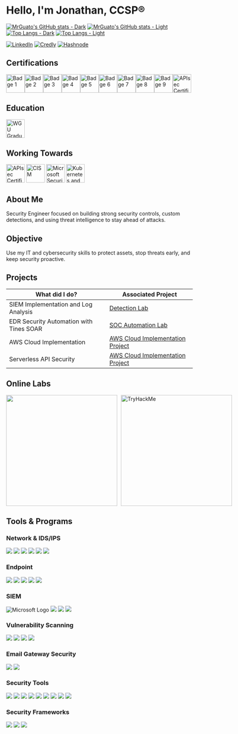 # Hello, I'm Jonathan, CCSP®

[![MrGuato's GitHub stats - Dark](https://github-readme-stats.vercel.app/api?username=mrguato&show_icons=true&theme=dark&bg_color=0d1117&icon_color=58a6ff&title_color=58a6ff&text_color=c9d1d9#gh-dark-mode-only)](https://github.com/mrguato/github-readme-stats#gh-dark-mode-only)
[![MrGuato's GitHub stats - Light](https://github-readme-stats.vercel.app/api?username=mrguato&show_icons=true&theme=light&bg_color=f6f8fa&icon_color=1b1f23&title_color=0366d6&text_color=24292e#gh-light-mode-only)](https://github.com/mrguato/github-readme-stats#gh-light-mode-only)
[![Top Langs - Dark](https://github-readme-stats.vercel.app/api/top-langs/?username=mrguato&layout=compact&theme=dark&bg_color=0d1117&title_color=58a6ff&text_color=c9d1d9#gh-dark-mode-only)](https://github.com/mrguato/github-readme-stats#gh-dark-mode-only)
[![Top Langs - Light](https://github-readme-stats.vercel.app/api/top-langs/?username=mrguato&layout=compact&theme=light&bg_color=f6f8fa&title_color=0366d6&text_color=24292e#gh-light-mode-only)](https://github.com/mrguato/github-readme-stats#gh-light-mode-only)

[![LinkedIn](https://img.shields.io/badge/-LinkedIn-0A66C2?style=flat-square&logo=linkedin&logoColor=white)](https://linkedin.com/in/jonathan-deleon-ccsp-81302a62)
[![Credly](https://img.shields.io/badge/-Credly-F7931E?style=flat-square&logo=credly&logoColor=white)](https://www.credly.com/users/jonathan-deleon.bfdd720a)
[![Hashnode](https://img.shields.io/badge/-Hashnode-2962FF?style=flat-square&logo=hashnode&logoColor=white)](https://hashnode.com/@mrcyberleon)

## Certifications
<img src="https://images.credly.com/size/340x340/images/38b12225-5b48-44e1-8750-20928cc595ea/image.png" alt="Badge 1" width="50" height="50"><img src="https://images.credly.com/size/340x340/images/fc1352af-87fa-4947-ba54-398a0e63322e/security-compliance-and-identity-fundamentals-600x600.png" alt="Badge 2" width="50" height="50"><img src="https://images.credly.com/size/340x340/images/be8fcaeb-c769-4858-b567-ffaaa73ce8cf/image.png" alt="Badge 3" width="50" height="50"><img src="https://images.credly.com/size/340x340/images/20082fc1-94af-4773-9df0-28856b566748/image.png" alt="Badge 4" width="50" height="50"><img src="https://www.itonlinelearning.com/wp-content/uploads/2024/01/04294-comptia-cert-badges_specialist-ccap-540x503.png" alt="Badge 5" width="50" height="50"><img src="https://nyledige.dk/media/2155/secure-cloud-professional-cscp-for-ledige.png?width=1024&height=1024&mode=min" alt="Badge 6" width="50" height="50"><img src="https://images.credly.com/size/340x340/images/7495098d-c8c3-41a8-a81a-772cdc7e6a95/image.png" alt="Badge 7" width="50" height="50"><img src="https://images.credly.com/size/340x340/images/1d36cb36-20fc-4961-8d70-6307c015d1aa/blob" alt="Badge 8" width="50" height="50"><img src="https://images.credly.com/size/340x340/images/3595706b-442c-455b-9bb1-18fa81b3f8cf/image.png" alt="Badge 9" width="50" height="50"><img src="https://images.credly.com/size/680x680/images/2f73db94-bd85-4391-8885-6c14862457eb/image.png" alt="APIsec Certified Practitioner" width="50" height="50">

## Education
<p>
    <img src="https://www.besthealthdegrees.com/wp-content/uploads/2018/04/western-governors-university-1024x1024.png" alt="WGU Graduate - Network Engineering & Cybersecurity" width="50" height="50">
</p>

## Working Towards
<p>
  <img src="https://images.credly.com/size/680x680/images/3457dada-1fd4-4c7a-a73b-da1a85832c76/blob" alt="APIsec Certified Practitioner" width="50" height="50">
  <img src="https://images.credly.com/size/680x680/images/d0891dee-6360-496c-9981-40652523b502/dbdea6794f1a6bbcc18d90eea923421aac7df6b5.png" alt="CISM" width="50" height="50">
  <img src="https://images.credly.com/size/680x680/images/1ad16b6f-2c71-4a2e-ae74-ec69c4766039/azure-security-engineer-associate600x600.png" alt="Microsoft Security Engineer" width="50" height="50">
  <img src="https://training.linuxfoundation.org/wp-content/uploads/2021/09/KCNA-Logo-1000x1000.png" alt="Kubernetes and Cloud Native Associate (KCNA)" width="50" height="50">
</p>



## About Me
Security Engineer focused on building strong security controls, custom detections, and using threat intelligence to stay ahead of attacks.

## Objective
Use my IT and cybersecurity skills to protect assets, stop threats early, and keep security proactive.

## Projects

| What did I do?                                         | Associated Project         |
|-----------------------------------------------|----------------------------|
| SIEM Implementation and Log Analysis          | <a href="https://mrcyberleon.hashnode.dev/utilize-custom-analytics-with-query-in-microsoft-sentinel-to-monitor-for-malicious-login-activities"> Detection Lab</a>|
| EDR Security Automation with Tines SOAR | <a href="https://mrcyberleon.hashnode.dev/soar-edr-project-using-lima-charlie-tines"> SOC Automation Lab</a>|
| AWS Cloud Implementation | <a href="https://mrcyberleon.hashnode.dev/aws-cloud-challenge"> AWS Cloud Implementation Project</a>|
| Serverless API Security | <a href="https://mrcyberleon.hashnode.dev/building-a-serverless-cybersecurity-x-star-wars-api-and-connecting-it-to-my-cloud-resume-website"> AWS Cloud Implementation Project</a>|

## Online Labs
<div style="display: flex; align-items: center;">
    <img src="https://cyberdefenders-storage.s3.me-central-1.amazonaws.com/profile-badges/MrGuato.png" width="300" style="margin-right: 10px;" />
    <img src="https://tryhackme-badges.s3.amazonaws.com/MrGuato.png" alt="TryHackMe" width="300" />
</div>

## Tools & Programs

### Network & IDS/IPS
<div>
    <img src="https://img.shields.io/badge/-Wireshark-1679A7?&style=for-the-badge&logo=Wireshark&logoColor=white" />
    <img src="https://img.shields.io/badge/-Fortinet-EF3B2D?&style=for-the-badge&logo=Fortinet&logoColor=white" />
    <img src="https://img.shields.io/badge/-Snort-FF0000?&style=for-the-badge&logo=Snort&logoColor=white" />
    <img src="https://img.shields.io/badge/-Ubiquiti-777BB4?&style=for-the-badge&logo=Ubiquiti&logoColor=white" />
    <img src="https://img.shields.io/badge/-NMap-4682B4?&style=for-the-badge&logo=Nmap&logoColor=white" />
    <img src="https://img.shields.io/badge/-Palo%20Alto%20Networks-172A6B?&style=for-the-badge&logo=palo-alto-networks&logoColor=white" />

</div>

### Endpoint
<div>
    <img src="https://img.shields.io/badge/-Microsoft_Defender_XDR-00A4EF?&style=for-the-badge&logo=Microsoft&logoColor=white" />
    <img src="https://img.shields.io/badge/-Sophos-2C8ECB?&style=for-the-badge&logo=Sophos&logoColor=white" />
    <img src="https://img.shields.io/badge/-Lima%20Charlie-1679A7?&style=for-the-badge&logo=LimaCharlie&logoColor=white" />
    <img src="https://img.shields.io/badge/-Viper-4CAF50?&style=for-the-badge&logo=Viper&logoColor=white" />
    <img src="https://img.shields.io/badge/-Rapid7-D02F2F?&style=for-the-badge&logo=Rapid7&logoColor=white" />

</div>

### SIEM
<div>
    <img src="https://img.shields.io/badge/-Microsoft_Sentinel-0078D4?style=for-the-badge&logo=microsoft&logoColor=white" alt="Microsoft Logo" />
    <img src="https://img.shields.io/badge/-Splunk-000000?&style=for-the-badge&logo=Splunk&logoColor=white" />
    <img src="https://img.shields.io/badge/-ELK-005571?style=for-the-badge&logo=elasticsearch&logoColor=white" />
    <img src="https://img.shields.io/badge/-Rapid7-D02F2F?&style=for-the-badge&logo=Rapid7&logoColor=white" />

</div>

### Vulnerability Scanning
<div>
    <img src="https://img.shields.io/badge/-Microsoft%20Defender-0078D4?&style=for-the-badge&logo=Microsoft%20Defender&logoColor=white" />
    <img src="https://img.shields.io/badge/-Nessus-000000?&style=for-the-badge&logo=Nessus&logoColor=white" />
    <img src="https://img.shields.io/badge/-Rapid7-D02F2F?&style=for-the-badge&logo=Rapid7&logoColor=white" />
    <img src="https://img.shields.io/badge/-RoboShadow-2E3A59?style=for-the-badge&logo=shield&logoColor=white" />
  
</div>

### Email Gateway Security
<div>
    <img src="https://img.shields.io/badge/-Mimecast-00263A?&style=for-the-badge&logo=Mimecast&logoColor=white" />
    <img src="https://img.shields.io/badge/-Defender%20for%20Office-0078D4?&style=for-the-badge&logo=Microsoft%20Defender&logoColor=white" />
</div>

### Security Tools
<div>
    <img src="https://img.shields.io/badge/-VirusTotal-4F9B1F?&style=for-the-badge&logo=VirusTotal&logoColor=white" />
    <img src="https://img.shields.io/badge/-IBM%20XForce-FF6F00?&style=for-the-badge&logo=IBM&logoColor=white" />
    <img src="https://img.shields.io/badge/-Greynoise-6E6E6E?&style=for-the-badge&logo=Greynoise&logoColor=white" />
    <img src="https://img.shields.io/badge/-Cisco%20Talos-0033A0?&style=for-the-badge&logo=Cisco&logoColor=white" />
    <img src="https://img.shields.io/badge/-AbuseIPDB-FE7F2D?&style=for-the-badge&logo=AbuseIPDB&logoColor=white" />
    <img src="https://img.shields.io/badge/-Any.Run-1F4E79?&style=for-the-badge&logo=Any.Run&logoColor=white" />
    <img src="https://img.shields.io/badge/-Polyswarm-003F5C?&style=for-the-badge&logo=Polyswarm&logoColor=white" />
    <img src="https://img.shields.io/badge/-Kali%20Linux-557C9C?&style=for-the-badge&logo=Kali%20Linux&logoColor=white" />
    <img src="https://img.shields.io/badge/-Burp-6D2C91?&style=for-the-badge&logo=Burp&logoColor=white" />
</div>


### Security Frameworks
<div>
    <img src="https://img.shields.io/badge/-Zero%20Trust-FF6F00?&style=for-the-badge&logo=Microsoft%20Defender&logoColor=white" />
    <img src="https://img.shields.io/badge/-CSF%201.0/2.0-4CAF50?&style=for-the-badge&logo=National%20Institute%20of%20Standards%20and%20Technology&logoColor=white" />
    <img src="https://img.shields.io/badge/-CIS%20v8-E91E63?&style=for-the-badge&logo=Center%20for%20Internet%20Security&logoColor=white" />
</div>
